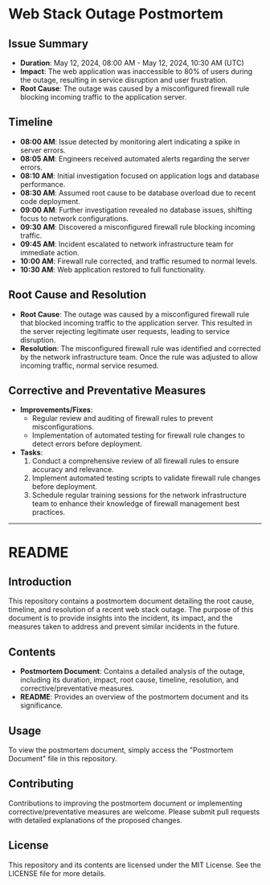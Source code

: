 # Web Stack Outage Postmortem

## Issue Summary
- **Duration**: May 12, 2024, 08:00 AM - May 12, 2024, 10:30 AM (UTC)
- **Impact**: The web application was inaccessible to 80% of users during the outage, resulting in service disruption and user frustration.
- **Root Cause**: The outage was caused by a misconfigured firewall rule blocking incoming traffic to the application server.

## Timeline
- **08:00 AM**: Issue detected by monitoring alert indicating a spike in server errors.
- **08:05 AM**: Engineers received automated alerts regarding the server errors.
- **08:10 AM**: Initial investigation focused on application logs and database performance.
- **08:30 AM**: Assumed root cause to be database overload due to recent code deployment.
- **09:00 AM**: Further investigation revealed no database issues, shifting focus to network configurations.
- **09:30 AM**: Discovered a misconfigured firewall rule blocking incoming traffic.
- **09:45 AM**: Incident escalated to network infrastructure team for immediate action.
- **10:00 AM**: Firewall rule corrected, and traffic resumed to normal levels.
- **10:30 AM**: Web application restored to full functionality.

## Root Cause and Resolution
- **Root Cause**: The outage was caused by a misconfigured firewall rule that blocked incoming traffic to the application server. This resulted in the server rejecting legitimate user requests, leading to service disruption.
- **Resolution**: The misconfigured firewall rule was identified and corrected by the network infrastructure team. Once the rule was adjusted to allow incoming traffic, normal service resumed.

## Corrective and Preventative Measures
- **Improvements/Fixes**:
  - Regular review and auditing of firewall rules to prevent misconfigurations.
  - Implementation of automated testing for firewall rule changes to detect errors before deployment.
- **Tasks**:
  1. Conduct a comprehensive review of all firewall rules to ensure accuracy and relevance.
  2. Implement automated testing scripts to validate firewall rule changes before deployment.
  3. Schedule regular training sessions for the network infrastructure team to enhance their knowledge of firewall management best practices.

---

# README

## Introduction
This repository contains a postmortem document detailing the root cause, timeline, and resolution of a recent web stack outage. The purpose of this document is to provide insights into the incident, its impact, and the measures taken to address and prevent similar incidents in the future.

## Contents
- **Postmortem Document**: Contains a detailed analysis of the outage, including its duration, impact, root cause, timeline, resolution, and corrective/preventative measures.
- **README**: Provides an overview of the postmortem document and its significance.

## Usage
To view the postmortem document, simply access the "Postmortem Document" file in this repository.

## Contributing
Contributions to improving the postmortem document or implementing corrective/preventative measures are welcome. Please submit pull requests with detailed explanations of the proposed changes.

## License
This repository and its contents are licensed under the MIT License. See the LICENSE file for more details.
